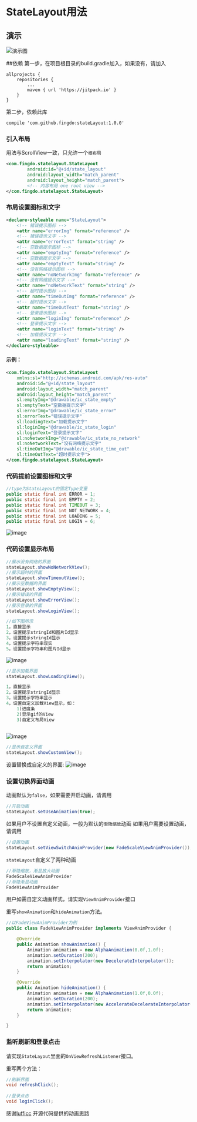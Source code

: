 # StateLayout用法

## 演示

![演示图](http://upload-images.jianshu.io/upload_images/1967808-08bf36a152a8ded2.gif)


##依赖
第一步，在项目根目录的build.gradle加入，如果没有，请加入

``` base
allprojects {
	repositories {
		...
		maven { url 'https://jitpack.io' }
	}
}
```
第二步，依赖此库

``` base
compile 'com.github.fingdo:stateLayout:1.0.0'
```

### 引入布局

用法与ScrollView一致，只允许一个`根布局`

``` xml
<com.fingdo.statelayout.StateLayout
        android:id="@+id/state_layout"
        android:layout_width="match_parent"
        android:layout_height="match_parent">
        <!-- 内容布局 one root view -->
</com.fingdo.statelayout.StateLayout>
```

### 布局设置图标和文字
``` xml
<declare-styleable name="StateLayout">
    <!-- 错误提示图标 -->
    <attr name="errorImg" format="reference" />
    <!-- 错误提示文字 -->
    <attr name="errorText" format="string" />
    <!-- 空数据提示图标 -->
    <attr name="emptyImg" format="reference" />
    <!-- 空数据提示文字 -->
    <attr name="emptyText" format="string" />
    <!-- 没有网络提示图标 -->
    <attr name="noNetworkImg" format="reference" />
    <!-- 没有网络提示文字 -->
    <attr name="noNetworkText" format="string" />
    <!-- 超时提示图标 -->
    <attr name="timeOutImg" format="reference" />
    <!-- 超时提示文字 -->
    <attr name="timeOutText" format="string" />
    <!-- 登录提示图标 -->
    <attr name="loginImg" format="reference" />
    <!-- 登录提示文字 -->
    <attr name="loginText" format="string" />
    <!-- 加载提示文字 -->
    <attr name="loadingText" format="string" />
</declare-styleable>
```

#### 示例：

``` xml
<com.fingdo.statelayout.StateLayout
    xmlns:sl="http://schemas.android.com/apk/res-auto"
    android:id="@+id/state_layout"
    android:layout_width="match_parent"
    android:layout_height="match_parent"
    sl:emptyImg="@drawable/ic_state_empty"
    sl:emptyText="空数据提示文字"
    sl:errorImg="@drawable/ic_state_error"
    sl:errorText="错误提示文字"
    sl:loadingText="加载提示文字"
    sl:loginImg="@drawable/ic_state_login"
    sl:loginText="登录提示文字"
    sl:noNetworkImg="@drawable/ic_state_no_network"
    sl:noNetworkText="没有网络提示文字"
    sl:timeOutImg="@drawable/ic_state_time_out"
    sl:timeOutText="超时提示文字">
</com.fingdo.statelayout.StateLayout>
```

### 代码提前设置图标和文字
``` java
//type为StateLayout的固定Type变量
public static final int ERROR = 1;
public static final int EMPTY = 2;
public static final int TIMEOUT = 3;
public static final int NOT_NETWORK = 4;
public static final int LOADING = 5;
public static final int LOGIN = 6;
```
![image](http://upload-images.jianshu.io/upload_images/1967808-4e6be6b3e218fece.png)

### 代码设置显示布局
``` java
//展示没有网络的界面
stateLayout.showNoNetworkView();
//展示超时的界面
stateLayout.showTimeoutView();
//展示空数据的界面
stateLayout.showEmptyView();
//展示错误的界面
stateLayout.showErrorView();
//展示登录的界面
stateLayout.showLoginView();

//如下图所示
1，直接显示
2，设置提示stringId和图片Id显示
3，设置提示stringId显示
4，设置提示字符串现实
5，设置提示字符串和图片Id显示
```
![image](http://upload-images.jianshu.io/upload_images/1967808-eb1e0af3ea1d7913.png)
``` java
//显示加载界面
stateLayout.showLoadingView();

1，直接显示
2，设置提示stringId显示
3，设置提示字符串显示
4，设置自定义加载View显示，如：
    1)进度条
    2)显示gif的View
    3)自定义布局View
    
```
![image](http://upload-images.jianshu.io/upload_images/1967808-878baa6fd9576469.png)
``` java
//显示自定义界面
stateLayout.showCustomView();
```
设置替换成自定义的界面:
![image](http://upload-images.jianshu.io/upload_images/1967808-f26b6a9925917e9d.png)


### 设置切换界面动画
动画默认为`false`，如果需要开启动画，请调用

``` java
//开启动画
stateLayout.setUseAnimation(true);
```
如果用户不设置自定义动画，一般为默认的`渐隐缩放`动画
如果用户需要设置动画，请调用

``` java
//设置动画
stateLayout.setViewSwitchAnimProvider(new FadeScaleViewAnimProvider());
```
`stateLayout`自定义了两种动画

``` java
//渐隐缩放，渐显放大动画
FadeScaleViewAnimProvider
//渐隐渐显动画
FadeViewAnimProvider
```
用户如需自定义动画样式，请实现`ViewAnimProvider`接口

重写`showAnimation`和`hideAnimation`方法。

``` java
//以FadeViewAnimProvider为例
public class FadeViewAnimProvider implements ViewAnimProvider {

    @Override
    public Animation showAnimation() {
        Animation animation = new AlphaAnimation(0.0f,1.0f);
        animation.setDuration(200);
        animation.setInterpolator(new DecelerateInterpolator());
        return animation;
    }

    @Override
    public Animation hideAnimation() {
        Animation animation = new AlphaAnimation(1.0f,0.0f);
        animation.setDuration(200);
        animation.setInterpolator(new AccelerateDecelerateInterpolator());
        return animation;
    }

}
```


### 监听刷新和登录点击
请实现`StateLayout`里面的`OnViewRefreshListener`接口。

重写两个方法：

``` java
//刷新界面
void refreshClick();
    
//登录点击
void loginClick();
```


感谢[lufficc](https://github.com/lufficc/StateLayout) 开源代码提供的动画思路
